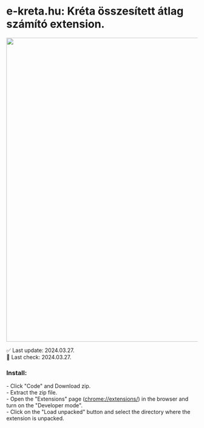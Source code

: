 # e-kreta.hu: Kréta összesített átlag számító extension.
<img src="https://i.imgur.com/0tNjVzz.png" style="width: 800px;">

<p>
✅ Last update: 2024.03.27. <br>
🍰 Last check: 2024.03.27.
</p>

<h3>Install:</h3>
- Click "Code" and Download zip.<br>
- Extract the zip file.<br>
- Open the "Extensions" page (<a href="chrome://extensions/">chrome://extensions/</a>) in the browser and turn on the "Developer mode".<br>
- Click on the "Load unpacked" button and select the directory where the extension is unpacked.
